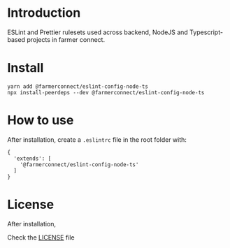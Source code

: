 # Introduction

ESLint and Prettier rulesets used across backend, NodeJS and Typescript-based projects in farmer connect.

# Install

```
yarn add @farmerconnect/eslint-config-node-ts
npx install-peerdeps --dev @farmerconnect/eslint-config-node-ts
```

# How to use

After installation, create a `.eslintrc` file in the root folder with:

```
{
  'extends': [
    '@farmerconnect/eslint-config-node-ts'
  ]
}
```

# License

After installation,

Check the [LICENSE](https://github.com/farmerconnect/eslint-config-node-ts/blob/main/LICENSE) file
